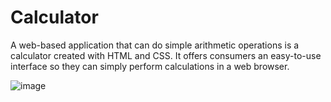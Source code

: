 # Calculator
A web-based application that can do simple arithmetic operations is a calculator created with HTML and CSS.
It offers consumers an easy-to-use interface so they can simply perform calculations in a web browser.

![image](https://github.com/ianujkumark/Calculator/assets/98338077/9a4b8265-cfab-4421-b0dc-442829b18571)
